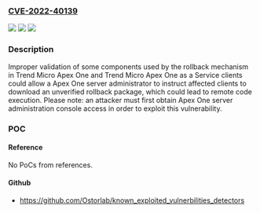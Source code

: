 ### [CVE-2022-40139](https://cve.mitre.org/cgi-bin/cvename.cgi?name=CVE-2022-40139)
![](https://img.shields.io/static/v1?label=Product&message=Trend%20Micro%20Apex%20One&color=blue)
![](https://img.shields.io/static/v1?label=Version&message=n%2Fa&color=blue)
![](https://img.shields.io/static/v1?label=Vulnerability&message=Improper%20Validation&color=brighgreen)

### Description

Improper validation of some components used by the rollback mechanism in Trend Micro Apex One and Trend Micro Apex One as a Service clients could allow a Apex One server administrator to instruct affected clients to download an unverified rollback package, which could lead to remote code execution. Please note: an attacker must first obtain Apex One server administration console access in order to exploit this vulnerability.

### POC

#### Reference
No PoCs from references.

#### Github
- https://github.com/Ostorlab/known_exploited_vulnerbilities_detectors

